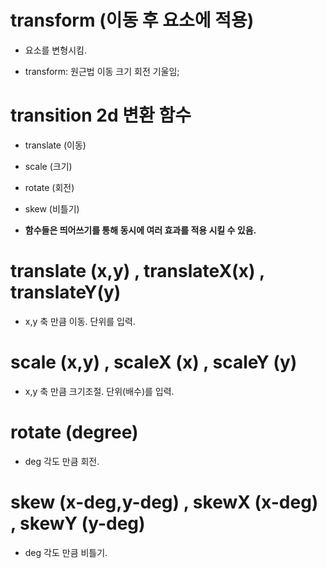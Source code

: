 # transform (이동 후 요소에 적용)

- 요소를 변형시킴.

- transform: 원근법 이동 크기 회전 기울임;

# transition 2d 변환 함수

- translate (이동)

- scale (크기)

- rotate (회전)

- skew (비틀기)

- <strong>함수들은 띄어쓰기를 통해 동시에 여러 효과를 적용 시킬 수 있음.</strong>

# translate (x,y) , translateX(x) , translateY(y)

- x,y 축 만큼 이동. 단위를 입력.

# scale (x,y) , scaleX (x) , scaleY (y)

- x,y 축 만큼 크기조절. 단위(배수)를 입력.

# rotate (degree)

- deg 각도 만큼 회전.

# skew (x-deg,y-deg) , skewX (x-deg) , skewY (y-deg)

- deg 각도 만큼 비틀기.